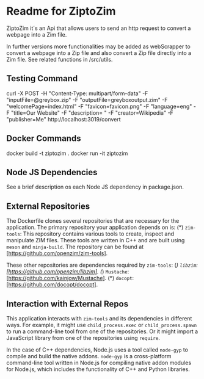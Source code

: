 # Readme for ZiptoZim

ZiptoZim it´s an Api that allows users to send an http request to convert a webpage into a Zim file.

In further versions more functionalities may be added as webScrapper to convert a webpage into a Zip file and also convert a Zip file directly into a Zim file. See related functions in /src/utils.

## Testing Command
curl -X POST -H "Content-Type: multipart/form-data" -F "inputFile=@greybox.zip" -F "outputFile=greyboxoutput.zim" -F "welcomePage=index.html" -F "favicon=favicon.png" -F "language=eng" -F "title=Our Website" -F "description= " -F "creator=Wikipedia" -F "publisher=Me" http://localhost:3019/convert

## Docker Commands

docker build -t ziptozim .
docker run -it ziptozim

## Node JS Dependencies

See a brief description os each Node JS dependency in package.json.

## External Repositories

The Dockerfile clones several repositories that are necessary for the application. The primary repository your application depends on is:
(*) `zim-tools`: This repository contains various tools to create, inspect and manipulate ZIM files. These tools are written in C++ and are built using `meson` and `ninja-build`. The repository can be found at [https://github.com/openzim/zim-tools].

These other repositories are dependencies required by `zim-tools`:
(*) `libzim`: [https://github.com/openzim/libzim].
(*) `Mustache`: [https://github.com/kainjow/Mustache].
(*) `docopt`: [https://github.com/docopt/docopt].

## Interaction with External Repos

This application interacts with `zim-tools` and its dependencies in different ways. For example, it might use `child_process.exec` or `child_process.spawn` to run a command-line tool from one of the repositories. Or it might import a JavaScript library from one of the repositories using `require`.

In the case of C++ dependencies, Node.js uses a tool called `node-gyp` to compile and build the native addons. `node-gyp` is a cross-platform command-line tool written in Node.js for compiling native addon modules for Node.js, which includes the functionality of C++ and Python libraries.
